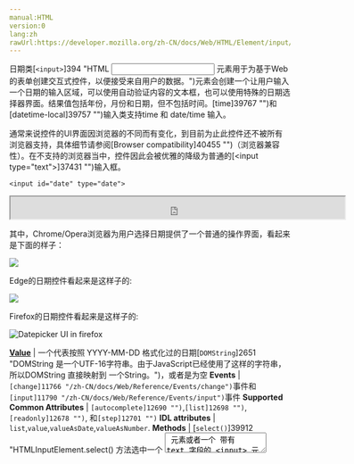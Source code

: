 ```yaml
---
manual:HTML
version:0
lang:zh
rawUrl:https://developer.mozilla.org/zh-CN/docs/Web/HTML/Element/input/date#Browser_compatibility
---
```






日期类[`<input>`]394 "HTML <input> 元素用于为基于Web的表单创建交互式控件，以便接受来自用户的数据。")元素会创建一个让用户输入一个日期的输入区域，可以使用自动验证内容的文本框，也可以使用特殊的日期选择器界面。结果值包括年份，月份和日期，但不包括时间。[time]39767 "")和[datetime-local]39757 "")输入类支持time 和 date/time 输入。



通常来说控件的UI界面因浏览器的不同而有变化，到目前为止此控件还不被所有浏览器支持，具体细节请参阅[Browser compatibility]40455 "")（浏览器兼容性）。在不支持的浏览器当中，控件因此会被优雅的降级为普通的[&lt;input type=&quot;text&quot;&gt;]37431 "")输入框。


```
<input id="date" type="date">
```


<iframe src='https://mdn.mozillademos.org/zh-CN/docs/Web/HTML/Element/Input/date$samples/Basic_example?revision=1358097' width='600' height='40'></iframe>





其中，Chrome/Opera浏览器为用户选择日期提供了一个普通的操作界面，看起来是下面的样子：



![](%39916.png "")



Edge的日期控件看起来是这样子的:



![](%39915.png "")



Firefox的日期控件看起来是这样子的:



![Datepicker UI in firefox](%39917.png "")


**[Value](%39812#Value "")** | 一个代表按照 YYYY-MM-DD 格式化过的日期[`DOMString`]2651 "DOMString 是一个UTF-16字符串。由于JavaScript已经使用了这样的字符串，所以DOMString 直接映射到 一个String。")，或者是为空 
**Events** | `[change]11766 "/zh-CN/docs/Web/Reference/Events/change")`事件和`[input]11790 "/zh-CN/docs/Web/Reference/Events/input")`事件 
**Supported Common Attributes** | `[autocomplete]12690 "")`,`[list]12698 "")`,`[readonly]12678 "")`, 和`[step]12701 "")` 
**IDL attributes** | `list`,`value`,`valueAsDate`,`valueAsNumber`. 
**Methods** | [`select()`]39912 "HTMLInputElement.select() 方法选中一个 <textarea> 元素或者一个 带有 text 字段的 <input> 元素里的所有内容。"),[`stepDown()`]12708 "此页面仍未被本地化, 期待您的翻译!"),[`stepUp()`]12710 "此页面仍未被本地化, 期待您的翻译!") 


## Value<a name="Value"></a>


一个[`DOMString`]2651 "DOMString 是一个UTF-16字符串。由于JavaScript已经使用了这样的字符串，所以DOMString 直接映射到 一个String。")代表着输入到输入框的日期值。您可以通过在`[value]12709 "")`属性中包含日期来为输入设置默认值，如下所示：


```
<input id="date" type="date" value="2017-06-01">
```


<iframe src='https://mdn.mozillademos.org/zh-CN/docs/Web/HTML/Element/Input/date$samples/Value?revision=1358097' width='600' height='40'></iframe>




有一点需要注意的是，在格式方面显示的日期与实际的不一样 — 显示的日期格式取决于用户浏览器的区域设定，而日期值的格式始终为`yyyy-mm-dd。`



当然你也可以在JavaScript中通过input元素的[`value`]39911 "此页面仍未被本地化, 期待您的翻译!")属性获取和设置日期值，例如:


```
var dateControl = document.querySelector('input[type="date"]');
dateControl.value = '2017-06-01';
```


这行代码查找类型为date的第一个input元素，并且将其值设置为2017-06-01（2017年6月1日）


## 使用日期输入控件<a name="使用日期输入控件"></a>


日期控件，一开始听起来可能觉得很方便。它们不仅提供了一个简单的日期选择UI界面，还规范了发往后台的数据格式，无论用户在什么区域。但是，由于浏览器支持的限制，&lt;input type=&quot;date&quot;&gt; 仍然存在一些问题。



我们将探寻一些关于 &lt;input type=&quot;date&quot;&gt; 基础的和更复杂的的用法，然后就以后减轻浏览器支持问题提供建议（请参阅[Handling browser support]40457 "")）。


### 日期控件基本用法<a name="日期控件基本用法"></a>


一个基础的 &lt;input&gt; 和[`<label>`]12227 "HTML 元素表示用户界面中项目的标题。")元素组合是 &lt;input type=&quot;date&quot;&gt; 最简单的使用方法，如下所示：


```
<form>
  <div>
    <label for="bday">Enter your birthday:</label>
    <input type="date" id="bday" name="bday">
  </div>
</form>
```


<iframe src='https://mdn.mozillademos.org/zh-CN/docs/Web/HTML/Element/Input/date$samples/Basic_uses_of_date?revision=1358097' width='600' height='40'></iframe>


### 设置日期最大和最小值<a name="设置日期最大和最小值"></a>


你可以通过`[min]12696 "")`和`[max]12697 "")`属性去限制用户的可选日期范围。在随后的例子中，我们将设定日期最小值为`2017-04-01`最大值为`2017-04-30`。


```
<form>
  <div>
    <label for="party">Choose your preferred party date:</label>
    <input type="date" id="party" name="party" min="2017-04-01" max="2017-04-30">
  </div>
</form>
```


<iframe src='https://mdn.mozillademos.org/zh-CN/docs/Web/HTML/Element/Input/date$samples/Setting_maximum_and_minimum_dates?revision=1358097' width='600' height='40'></iframe>



在结果中我们可以看到，只有2017年4月份的日期可选 — 输入框中可以编辑的部分只有 “日” 这部分，并且超出4月份以外的日期不能通过日期控件的选择小部件选择。



**注意**: 您应该可以使用step属性来改变每次最佳日期时步进（增加值）的天数（例如：或许你只希望使周六可以选）。但是，在编写本文的任何实现中，这似乎并不奏效。



### 控制输入框大小<a name="控制输入框大小"></a>


`<input type="date">`不支持表单属性`[size]12692 "")`. 对于大小需求，你必须祈求于[CSS]427 "")的帮助.


## 验证<a name="验证"></a>


默认情况下,`<input type="date">`对输入的值不会做任何校验。 UI实现通常不会让你输入任何不适日期的东西 — 这一点很有帮助 — 但是你任然可以留空或者 (在被优雅降级为`text`类型的输入框) 输入一个不合法的值 (例如： 4月32号)。



如果你使用`[min]12696 "")`和`[min]12696 "")`属性去限制可用日期 (参见[Setting maximum and minimum dates]40458 "")),对于支持的浏览器来说如果你尝试提交一个超出给定范围的日期，那么它将抛出一个错误。然而, 你必须检查这些结果以确保他们在这些日期范围内, 因为只有在用户设备上完全支持日期选择器的情况下，才能执行这些操作。



另外， 您可以使用`[required]12680 "")`属性强制填写日期, 如果你尝试提交一个未填写日期的域那么将会抛出错误。 至少在大多数浏览器是可以工作的。



让我们看一个例子 — 我们设置了日期的最大和最小值, 并且设定为必填:


```
<form>
  <div>
    <label for="party">Choose your preferred party date (required, April 1st to 20th):</label>
    <input type="date" id="party" name="party" min="2017-04-01" max="2017-04-20" required>
    <span class="validity"></span>
  </div>
  <div>
    <input type="submit">
  </div>
</form>
```


如果你尝试提交一个不完整日期的表单 (或者超出日期选择设定范围), 浏览器将会出现一个错误。 尝试一下这个例子:



<iframe src='https://mdn.mozillademos.org/zh-CN/docs/Web/HTML/Element/Input/date$samples/Validation?revision=1358097' width='600' height='100'></iframe>



这个截图是为那些浏览器不支持的人准备的:



![](%39918.png "")



这是上面例子使用的css。我们用[`:valid`]28248 ":valid CSS 伪类 表示任何其内容根据设置的输入类型正确地验证的<input> 或 <form> 元素。")and[`:invalid`]28015 "此页面仍未被本地化, 期待您的翻译!")属性去命名，以区别当前值的有效性 。我们必须把图标放在 input 旁边的[`<span>`]24248 "HTML <span> 元素是短语内容的通用行内容器，并没有任何特殊语义。可以使用它来编组元素以达到某种样式意图（通过使用类或者Id属性），或者这些元素有着共同的属性，比如lang。应该在没有其他合适的语义元素时才使用它。<span> 与 <div> 元素很相似，但 <div> 是一个 块元素 而 <span> 则是  行内元素 .")里面，而并不是它本身, 因为在Chrome中被放置在表单中生成的内容不能有效的样式化或者显示。


```
div {
    margin-bottom: 10px;
    display: flex;
    align-items: center;
}

label {
  display: inline-block;
  width: 300px;
}

input:invalid+span:after {
    content: '✖';
    padding-left: 5px;
}

input:valid+span:after {
    content: '✓';
    padding-left: 5px;
}
```


**重要**: HTML表单验证并不能替代脚本去确保输入值是有效的格式。一些人很容易调整HTML绕过验证，或者完全移除验证.。当然一些人也可能很容易的绕过你的验证，直接把数据提交到你的服务器。如果你的服务器无法验证它接收到的数据，当提交了不正确的数据之后可能会导致灾难性的后果 (或者数据量太大，错误的类型等等).



## 处理浏览器支持<a name="处理浏览器支持"></a>


正如刚才提到的，在编写本文时使用日期输入的主要问题就是 {anch(&quot;Browser compatibility&quot;, &quot;browser support&quot;)}} （浏览器支持）. 举一个例子, 在安卓系统的Firefox中选择器是这样子的:



![](%39919.png "")



在不支持的浏览器上会被降级为文本输入框, 但这同时带来了用户界面不统一（呈现的控件不同）和数据处理方面的问题。



第二个问题更为严重；正如我们早些时候提到的，对于日期输入框， 实际值总是会被格式化微`yyyy-mm-dd`. 另一方面对于文本输入框，默认情况下浏览器并不知道日期格式应该怎么样被格式化， 而且人们书写日期格式的方式有很多，例如:


* `ddmmyyyy`
* `dd/mm/yyyy`
* `mm/dd/yyyy`
* `dd-mm-yyyy`
* `mm-dd-yyyy`
* `Month dd yyyy`


解决这些问题的方法之一就是放置一个`[pattern]12693 "")`属性在日期控件上 。即使日期输入不使用它，文本输入将会用到。例如， 请尝试在不支持的浏览器上看下面的例子:


```
<form>
  <div>
    <label for="bday">Enter your birthday:</label>
    <input type="date" id="bday" name="bday" required pattern="[0-9]{4}-[0-9]{2}-[0-9]{2}">
    <span class="validity"></span>
  </div>
  <div>
    <input type="submit">
  </div>
</form>
```


<iframe src='https://mdn.mozillademos.org/zh-CN/docs/Web/HTML/Element/Input/date$samples/Handling_browser_support?revision=1358097' width='600' height='100'></iframe>



如果你尝试提交，如果你的输入不符合正则表达式`nnn-nn-nn`（`n`是0到9的数字）， 你将会看到浏览器显示一个错误(并且高亮显示输入无效) 。 当然，这并不能阻止人们输入无效的日期或者格式不正确的日期，例如`yyyy-dd-mm`(而我们想要的`yyyy-mm-dd`)。因此我们仍然有一个问题。



目前以跨浏览器方式处理表单中日期的最佳方式是让用户在单独的控件中输入 日 ， 月 和 年 ([`<select>`]13029 "HTML select (<select>) 元素是一种表单控件，可创建选项菜单。菜单内的选项为<option> , 可以由 <optgroup> 元素分组。选项可以被用户预先选择。")元素正越来越受欢迎; 请看下面的实现), 或者使用JavaScript库， 例如[jQuery date picker]39924 "").


## 例子<a name="例子"></a>


在这个例子中，我们创建了两组用于选择日期的UI元素: 一个本地`<input type="date">`选择器 和 一组三个[`<select>`]13029 "HTML select (<select>) 元素是一种表单控件，可创建选项菜单。菜单内的选项为<option> , 可以由 <optgroup> 元素分组。选项可以被用户预先选择。")元素用于选择不支持本地输入的旧浏览器中的日期。



<iframe src='https://mdn.mozillademos.org/zh-CN/docs/Web/HTML/Element/Input/date$samples/Examples?revision=1358097' width='600' height='100'></iframe>


### HTML<a name="HTML"></a>


HTML看起来像这样:


```
<form>
    <div class="nativeDatePicker">
      <label for="bday">Enter your birthday:</label>
      <input type="date" id="bday" name="bday">
      <span class="validity"></span>
    </div>
    <p class="fallbackLabel">Enter your birthday:</p>
    <div class="fallbackDatePicker">
      <span>
        <label for="day">Day:</label>
        <select id="day" name="day">
        </select>
      </span>
      <span>
        <label for="month">Month:</label>
        <select id="month" name="month">
          <option selected>January</option>
          <option>February</option>
          <option>March</option>
          <option>April</option>
          <option>May</option>
          <option>June</option>
          <option>July</option>
          <option>August</option>
          <option>September</option>
          <option>October</option>
          <option>November</option>
          <option>December</option>
        </select>
      </span>
      <span>
        <label for="year">Year:</label>
        <select id="year" name="year">
        </select>
      </span>
    </div>
</form>
```


月份是写死的 (因为月份是固定的), 而日和年的值是根据当前选择的月份和年份（日的判定需要月份和年份）以及当年 动态生成的(请参阅下面的代码注释，他们详细的阐释了这些功能是如何工作的。)


### JavaScript<a name="JavaScript"></a>


代码的另一部分也可能是最有意思的部分那就是特征检验代码 — 去检测浏览器是否支持`<input type="date">`, 我们创建一个新的[`<input>`]394 "HTML <input> 元素用于为基于Web的表单创建交互式控件，以便接受来自用户的数据。")元素, 设置它的`type`为`date`,然后立刻检查它的类型 —不支持的浏览器将会返回`text`, 因为`date`类型会被优雅的降级为`text`。如果`<input type="date">`不被浏览器支持, 我们隐藏本地选取器并用备用选取器UI ([`<select>`]13029 "HTML select (<select>) 元素是一种表单控件，可创建选项菜单。菜单内的选项为<option> , 可以由 <optgroup> 元素分组。选项可以被用户预先选择。")) 替代.


```
// define variables
var nativePicker = document.querySelector('.nativeDatePicker');
var fallbackPicker = document.querySelector('.fallbackDatePicker');
var fallbackLabel = document.querySelector('.fallbackLabel');

var yearSelect = document.querySelector('#year');
var monthSelect = document.querySelector('#month');
var daySelect = document.querySelector('#day');

// hide fallback initially
fallbackPicker.style.display = 'none';
fallbackLabel.style.display = 'none';

// test whether a new date input falls back to a text input or not
var test = document.createElement('input');
test.type = 'date';

// if it does, run the code inside the if() {} block
if(test.type === 'text') {
  // hide the native picker and show the fallback
  nativePicker.style.display = 'none';
  fallbackPicker.style.display = 'block';
  fallbackLabel.style.display = 'block';

  // populate the days and years dynamically
  // (the months are always the same, therefore hardcoded)
  populateDays(monthSelect.value);
  populateYears();
}

function populateDays(month) {
  // delete the current set of <option> elements out of the
  // day <select>, ready for the next set to be injected
  while(daySelect.firstChild){
    daySelect.removeChild(daySelect.firstChild);
  }

  // Create variable to hold new number of days to inject
  var dayNum;

  // 31 or 30 days?
  if(month === 'January' || month === 'March' || month === 'May' || month === 'July' || month === 'August' || month === 'October' || month === 'December') {
    dayNum = 31;
  } else if(month === 'April' || month === 'June' || month === 'September' || month === 'November') {
    dayNum = 30;
  } else {
  // If month is February, calculate whether it is a leap year or not
    var year = yearSelect.value;
    (year - 2016) % 4 === 0 ? dayNum = 29 : dayNum = 28;
  }

  // inject the right number of new <option> elements into the day <select>
  for(i = 1; i <= dayNum; i++) {
    var option = document.createElement('option');
    option.textContent = i;
    daySelect.appendChild(option);
  }

  // if previous day has already been set, set daySelect's value
  // to that day, to avoid the day jumping back to 1 when you
  // change the year
  if(previousDay) {
    daySelect.value = previousDay;

    // If the previous day was set to a high number, say 31, and then
    // you chose a month with less total days in it (e.g. February),
    // this part of the code ensures that the highest day available
    // is selected, rather than showing a blank daySelect
    if(daySelect.value === "") {
      daySelect.value = previousDay - 1;
    }

    if(daySelect.value === "") {
      daySelect.value = previousDay - 2;
    }

    if(daySelect.value === "") {
      daySelect.value = previousDay - 3;
    }
  }
}

function populateYears() {
  // get this year as a number
  var date = new Date();
  var year = date.getFullYear();

  // Make this year, and the 100 years before it available in the year <select>
  for(var i = 0; i <= 100; i++) {
    var option = document.createElement('option');
    option.textContent = year-i;
    yearSelect.appendChild(option);
  }
}

// when the month or year <select> values are changed, rerun populateDays()
// in case the change affected the number of available days
yearSelect.onchange = function() {
  populateDays(monthSelect.value);
}

monthSelect.onchange = function() {
  populateDays(monthSelect.value);
}

//preserve day selection
var previousDay;

// update what day has been set to previously
// see end of populateDays() for usage
daySelect.onchange = function() {
  previousDay = daySelect.value;
}
```


**注意**: 请记住有些年份有53周 (请看[Weeks per year]39925 ""))! 当你开发应用程序时需要考虑到这一点。



## 规范<a name="规范"></a>

Specification | Status | Comments 
 ---  |  ---  |  ---  | 
[HTML Living Standard<br></br><small>&lt;input type=&quot;date&quot;&gt;</small>]39926 "") | Living Standard |  
[HTML5<br></br><small>&lt;input type=&quot;date&quot;&gt;</small>]39927 "") | Recommendation |  


## 浏览器兼容性<a name="浏览器兼容性"></a>


**[We&#39;re converting our compatibility data into a machine-readable JSON format]3344 "")**. This compatibility table still uses the old format, because we haven&#39;t yet converted the data it contains.**[Find out how you can help!]3392 "")**


* 
* 

Feature | Chrome | Edge | Firefox (Gecko) | Internet Explorer | Opera | Safari 
Basic support | 20 | 12 | [57]16161 "Released on 2017-11-28.")(57) | 未实现 | 10.62 | 未实现<sup>[1]</sup> 





[1] It is recognized but there is no UI.


## 也可以参见<a name="也可以参见"></a>

* 通用的[`<input>`]394 "HTML <input> 元素用于为基于Web的表单创建交互式控件，以便接受来自用户的数据。")元素 和 用于操作他的接口,[`HTMLInputElement`]2762 "HTMLInputElement 接口提供了特定的属性和方法（继承自常规的HTML元素接口）用于管理输入元素的布局和外观。")
* [Date and Time picker tutorial]39928 "")



